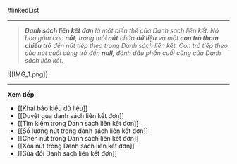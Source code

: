 #linkedList 

---
> **_Danh sách liên kết đơn_** _là một biến thể của Danh sách liên kết. Nó bao gồm các **nút**, trong mỗi **nút** chứa **dữ liệu** và một **con trỏ tham chiếu trỏ** đến nút tiếp theo trong Danh sách liên kết. Con trỏ tiếp theo của nút cuối cùng trỏ đến **null**, đánh dấu phần cuối cùng của Danh sách liên kết._

![[IMG_1.png]]

---
**Xem tiếp**:
- [[Khai báo kiểu dữ liệu]] 
- [[Duyệt qua danh sách liên kết đơn]]
- [[Tìm kiếm trong Danh sách liên kết đơn]]
- [[Số lượng nút trong danh sách liên kết đơn]]
- [[Chèn nút trong Danh sách liên kết đơn]]
- [[Xóa nút trong Danh sách liên kết đơn]]
- [[Sửa đổi Danh sách liên kết đơn]]